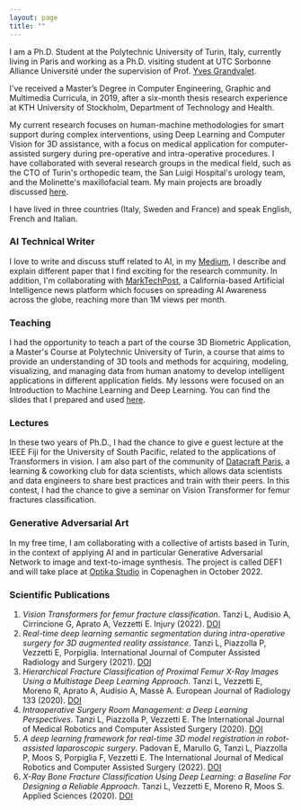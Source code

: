 ```yaml
---
layout: page
title: ""
---
```


I am a Ph.D. Student at the Polytechnic University of Turin, Italy, currently living in Paris and working as a Ph.D. visiting student at UTC Sorbonne Alliance Université under the supervision of Prof. [Yves Grandvalet](https://scholar.google.com/citations?user=ZX9LE3QAAAAJ&hl=en).

I've received a Master’s Degree in Computer Engineering, Graphic and Multimedia Curricula, in 2019, after a six-month thesis research experience at KTH University of Stockholm, Department of Technology and Health. 

My current research focuses on human-machine methodologies for smart support during complex interventions, using Deep Learning and Computer Vision for 3D assistance, with a focus on medical application for computer-assisted surgery during pre-operative and intra-operative procedures. I have collaborated with several research groups in the medical field, such as the CTO of Turin's orthopedic team, the San Luigi Hospital's urology team, and the Molinette's maxillofacial team. My main projects are broadly discussed [here](https://leonardotanzi.github.io/blog/).

I have lived in three countries (Italy, Sweden and France) and speak English, French and Italian.

### AI Technical Writer
I love to write and discuss stuff related to AI, in my [Medium](https://medium.com/@leonardo.tanzi), I describe and explain different paper that I find exciting for the research community. In addition, I'm collaborating with [MarkTechPost](https://www.marktechpost.com/author/leonardotanzi/), a California-based Artificial Intelligence news platform which focuses on spreading AI Awareness across the globe, reaching more than 1M views per month. 

### Teaching
I had the opportunity to teach a part of the course 3D Biometric Application, a Master's Course at Polytechnic University of Turin, a course that aims to provide an understanding of 3D tools and methods for acquiring, modeling, visualizing, and managing data from human anatomy to develop intelligent applications in different application fields. My lessons were focused on an Introduction to Machine Learning and Deep Learning. You can find the slides that I prepared and used [here](.\MLDL_Tanzi.pdf).

### Lectures
In these two years of Ph.D., I had the chance to give e guest lecture at the IEEE Fiji for the University of South Pacific, related to the applications of Transformers in vision. I am also part of the community of [Datacraft Paris](https://datacraft.paris/), a learning & coworking club for data scientists, which allows data scientists and data engineers to share best practices and train with their peers. In this contest, I had the chance to give a seminar on Vision Transformer for femur fractures classification.

### Generative Adversarial Art
In my free time, I am collaborating with a collective of artists based in Turin, in the context of applying AI and in particular Generative Adversarial Network to image and text-to-image synthesis. The project is called DEF1 and will take place at [Optika Studio](https://optika.studio/) in Copenaghen in October 2022. 

### Scientific Publications

1. *Vision Transformers for femur fracture classification*. Tanzi L, Audisio A, Cirrincione G, Aprato A, Vezzetti E. Injury (2022). [DOI](https://doi.org/10.1016/j.injury.2022.04.013)
2. *Real-time deep learning semantic segmentation during intra-operative surgery for 3D augmented reality assistance*. Tanzi L, Piazzolla P, Vezzetti E, Porpiglia. International Journal of Computer Assisted Radiology and Surgery (2021). [DOI](10.1007/s11548-021-02432-y)
3. *Hierarchical Fracture Classification of Proximal Femur X-Ray Images Using a Multistage Deep Learning Approach*. Tanzi L, Vezzetti E, Moreno R, Aprato A, Audisio A, Massè A. European Journal of Radiology 133 (2020). [DOI](https://doi.org/10.1016/j.ejrad.2020.109373)
4. *Intraoperative Surgery Room Management: a Deep Learning Perspectives*. Tanzi L, Piazzolla P, Vezzetti E. The International Journal of Medical Robotics and Computer Assisted Surgery (2020). [DOI](https://doi.org/10.1002/rcs.2136)
5. *A deep learning framework for real-time 3D model registration in robot-assisted laparoscopic surgery*. Padovan E, Marullo G, Tanzi L, Piazzolla P, Moos S, Porpiglia F, Vezzetti E. The International Journal of Medical Robotics and Computer Assisted Surgery (2022). [DOI](https://doi.org/10.1002/rcs.2387)
6. *X-Ray Bone Fracture Classification Using Deep Learning: a Baseline For Designing a Reliable Approach*. Tanzi L, Vezzetti E, Moreno R, Moos S. Applied Sciences (2020). [DOI](https://doi.org/10.3390/app10041507)
